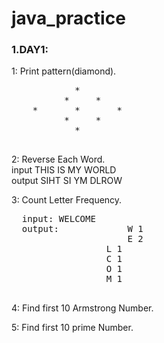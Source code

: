 # java_practice

### 1.DAY1: ### 
  1: Print pattern(diamond).
  <pre>
			*
		  *		*
  	*		*		*
	 	  *		*
	  		*
  </pre>
  2: Reverse Each Word.
  <br>
  input THIS IS MY WORLD
  <br>
  output SIHT SI YM DLROW

  3: Count Letter Frequency.
  <pre>
  input: WELCOME
  output:     		  W	1
	      	    	  E	2
		          L	1
		          C	1
		          O	1
		          M	1
	</pre>
  4:
		Find first 10 Armstrong Number.
		
  5:
		Find first 10 prime Number.
